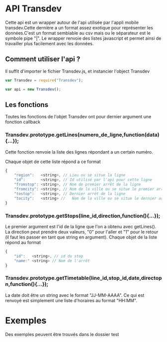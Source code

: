 # API Transdev

Cette api est un wrapper autour de l'api utilisée par l'appli mobile transdev.Cette
dernière a un format assez exotique pour représenter les données.C'est un format
semblable au csv mais ou le séparateur est le symbole pipe "|".
Le wrapper renvoie des listes javascript et permet ainsi de travailler plus facilement
avec les données.

## Comment utiliser l'api ?

Il suffit d'importer le fichier Transdev.js, et instancier l'object Transdev

```javascript
var Transdev = require("Transdev");

var api = new Transdev();
```

## Les fonctions
Toutes les fonctions de l'objet Transdev ont pour dernier argument une fonction callback

### Transdev.prototype.getLines(numero_de_ligne,function(data){...});
Cette fonction renvoie la liste des lignes répondant a un certain numéro.

Chaque objet de cette liste répond a ce format
```javascript
{
	"region":   <string>, // Lieu ou se situe la ligne
	"id":       <string>, // Id utilisé par l'api pour cette ligne
	"fromstop": <string>, // Nom de premier arrêt de la ligne
	"fromcity": <string>, // Nom de la ville ou se situe le premier arrêt
	"tostop":   <string>, // Dernier arrêt de la ligne
	"tocity":   <string> //   Nom de la ville ou se situe le dernier arrêt
}
```

### Transdev.prototype.getStops(line_id,direction,function(){...});

Le premier argument est l'id de la ligne que l'on a obtenu avec getLines().
La direction peut prendre deux valeurs, "0" pour l'aller et "1" pour le retour (il faut les passer en tant que string en argument).
Chaque objet de la liste répond au format
```javascript
{
	"id":   <string>, // id du stop
	"name:" <string> // Nom de l'arrêt
}
```

### Transdev.prototype.getTimetable(line_id,stop_id,date,directopn,function(){...});

La date doit être un string avec le format "JJ-MM-AAAA". Ce qui est renvoyé est simplement une liste d'horaires au format "HH:MM".

# Exemples
Des exemples peuvent être trouvés dans le dossier test
